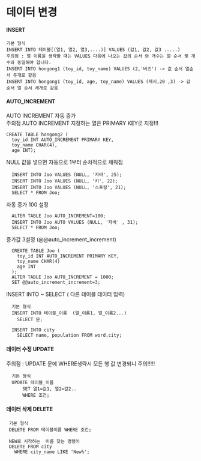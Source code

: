 # 데이터 변경
<div>

  #### INSERT
    기본 형식
    INSERT INTO 테이블[(열1, 열2, 열3,....)] VALUES (값1, 값2, 값3 .....)
    주의점 : 열 이름을 생략할 때는 VALUES 다음에 나오는 값의 순서 와 개수는 열 순서 및 개수와 동일해야 합니다.  
    INSERT INTO hongong1 (toy_id, toy_name) VALUES (2,'버즈') -> 값 순서 열순서 두개로 같음
    INSERT INTO hongong1 (toy_id, age, toy_name) VALUES (제시,20 ,3) -> 값 순서 열 순서 세개로 같음
    
  #### AUTO_INCREMENT
  AUTO INCREMENT 자동 증가 <br>
  주의점 AUTO INCREMENT 지정하는 열은 PRIMARY KEY로 지정!!!<br>
  
    CREATE TABLE hongong2 (
      toy_id INT AUTO_INCREMENT PRIMARY KEY,
      toy_name CHAR(4),
      age INT);

  NULL 값을 넣으면 자동으로 1부터 순차적으로 채워짐

      INSERT INTO Joo VALUES (NULL, '자바', 25);
      INSERT INTO Joo VALUES (NULL, '키', 22);
      INSERT INTO Joo VALUES (NULL, '스프링', 21);
      SELECT * FROM Joo;

  자동 증가 100 설정

      ALTER TABLE Joo AUTO_INCREMENT=100;
      INSERT INTO Joo AUTO VALUES (NULL, '자바' , 31);
      SELECT * FROM Joo;

  증가값 3설정 (@@auto_increment_increment)

      CREATE TABLE Joo (
        toy_id INT AUTO_INCREMENT PRIMARY KEY,
        toy_name CHAR(4)
        age INT
      );
      ALTER TABLE Joo AUTO_INCREMENT = 1000;
      SET @@auto_increment_increment=3;


  INSERT INTO ~ SELECT ( 다른 테이블 데이터 입력)

      기본 형식
      INSERT INTO 테이블_이름  (열_이름1, 열_이름2...)
        SELECT 문;

      INSERT INTO city 
        SELECT name, population FROM word.city;

  #### 데이터 수정 UPDATE<br>
  주의점 : UPDATE 문에 WHERE생략시 모든 행 값 변경되니 주의!!!!!<br>
  
      기본 형식
      UPDATE 테이블_이름
          SET 열1=값1, 열2=값2..
          WHERE 조건;

   #### 데이터 삭제 DELETE

     기본 형식
     DELETE FROM 테이블이름 WHERE 조건;

     NEW로 시작하는  이름 찾는 명령어
     DELETE FROM city
       WHERE city_name LIKE 'New%';
</div>
